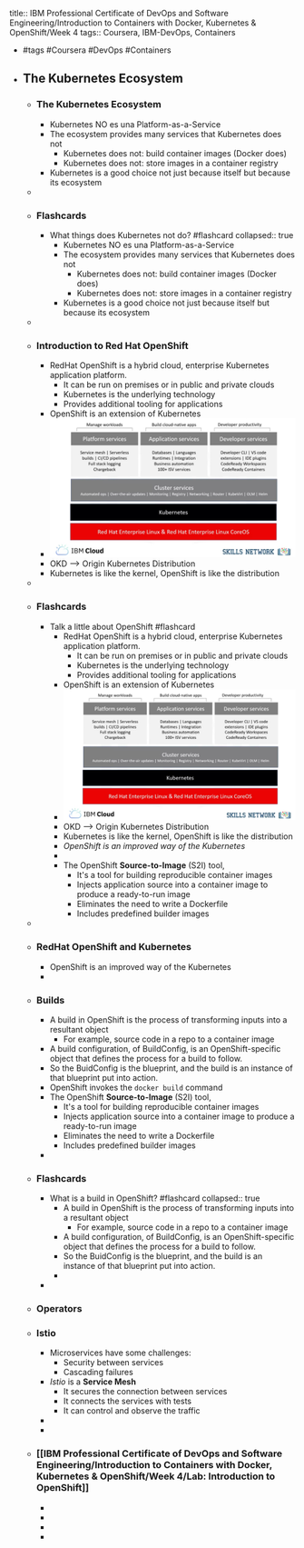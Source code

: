 title:: IBM Professional Certificate of DevOps and Software Engineering/Introduction to Containers with Docker, Kubernetes & OpenShift/Week 4
tags:: Coursera, IBM-DevOps, Containers

- #tags #Coursera #DevOps #Containers
- ## The Kubernetes Ecosystem
	- ### The Kubernetes Ecosystem
		- Kubernetes NO es una Platform-as-a-Service
		- The ecosystem provides many services that Kubernetes does not
			- Kubernetes does not: build container images (Docker does)
			- Kubernetes does not: store images in a container registry
		- Kubernetes is a good choice not just because itself but because its ecosystem
	-
	- ### Flashcards
		- What things does Kubernetes not do? #flashcard
		  collapsed:: true
			- Kubernetes NO es una Platform-as-a-Service
			- The ecosystem provides many services that Kubernetes does not
				- Kubernetes does not: build container images (Docker does)
				- Kubernetes does not: store images in a container registry
			- Kubernetes is a good choice not just because itself but because its ecosystem
	-
	- ### Introduction to Red Hat OpenShift
		- RedHat OpenShift is a hybrid cloud, enterprise Kubernetes application platform.
			- It can be run on premises or in public and private clouds
			- Kubernetes is the underlying technology
			- Provides additional tooling for applications
		- OpenShift is an extension of Kubernetes
		- ![image.png](../assets/image_1663319734852_0.png)
		- OKD --> Origin Kubernetes Distribution
		- Kubernetes is like the kernel, OpenShift is like the distribution
	-
	- ### Flashcards
		- Talk a little about OpenShift #flashcard
			- RedHat OpenShift is a hybrid cloud, enterprise Kubernetes application platform.
				- It can be run on premises or in public and private clouds
				- Kubernetes is the underlying technology
				- Provides additional tooling for applications
			- OpenShift is an extension of Kubernetes
			- ![image.png](../assets/image_1663319734852_0.png)
			- OKD --> Origin Kubernetes Distribution
			- Kubernetes is like the kernel, OpenShift is like the distribution
			- *OpenShift is an improved way of the Kubernetes*
			-
			- The OpenShift **Source-to-Image** (S2I) tool,
				- It's a tool for building reproducible container images
				- Injects application source into a container image to produce a ready-to-run image
				- Eliminates the need to write a Dockerfile
				- Includes predefined builder images
	-
	- ### RedHat OpenShift and Kubernetes
		- OpenShift is an improved way of the Kubernetes
		-
	- ### Builds
		- A build in OpenShift is the process of transforming inputs into a resultant object
			- For example, source code in a repo to a container image
		- A build configuration, of BuildConfig, is an OpenShift-specific object that defines the process for a build to follow.
		- So the BuidConfig is the blueprint, and the build is an instance of that blueprint put into action.
		- OpenShift invokes the `docker build` command
		- The OpenShift **Source-to-Image** (S2I) tool,
			- It's a tool for building reproducible container images
			- Injects application source into a container image to produce a ready-to-run image
			- Eliminates the need to write a Dockerfile
			- Includes predefined builder images
		-
	- ### Flashcards
		- What is a build in OpenShift? #flashcard
		  collapsed:: true
			- A build in OpenShift is the process of transforming inputs into a resultant object
				- For example, source code in a repo to a container image
			- A build configuration, of BuildConfig, is an OpenShift-specific object that defines the process for a build to follow.
			- So the BuidConfig is the blueprint, and the build is an instance of that blueprint put into action.
			-
		-
	- ### Operators
	- ### Istio
		- Microservices have some challenges:
			- Security between services
			- Cascading failures
		- *Istio* is a **Service Mesh**
			- It secures the connection between services
			- It connects the services with tests
			- It can control and observe the traffic
		-
		-
	- ### [[IBM Professional Certificate of DevOps and Software Engineering/Introduction to Containers with Docker, Kubernetes & OpenShift/Week 4/Lab: Introduction to OpenShift]]
		-
		-
		-
		-